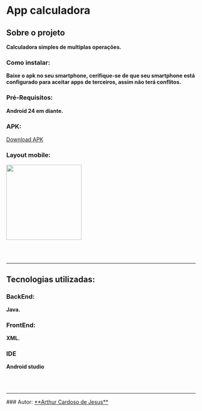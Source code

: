 # App calculadora<br>

## Sobre o projeto

**Calculadora simples de multiplas operações.**

### Como instalar:
**Baixe o apk no seu smartphone, cerifique-se de que seu smartphone está configurado para aceitar apps de terceiros, assim não terá conflitos.**

### Pré-Requisitos:
**Android 24 em diante.**
<br>

### APK:
<a href=./Calculadora.apk>Download APK </a>

### Layout mobile:
<img width=200px src="https://github.com/Arthur-Cardoso-de-Jesus/AppCalculadora/assets/83030989/12103548-82b9-43ce-9101-26968d7019a4"/>


<br><br>
<hr>


## Tecnologias utilizadas:

### BackEnd:
**Java.**

### FrontEnd:
**XML.**

### IDE
**Android studio**

<br></br>
<hr>
### Autor:
 <a href="https://github.com/Arthur-Cardoso-de-Jesus"> **Arthur Cardoso de Jesus** </a> 
